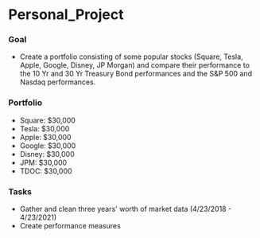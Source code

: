 # Personal_Project

### Goal
* Create a portfolio consisting of some popular stocks (Square, Tesla, Apple, Google, Disney, JP Morgan) and compare their performance to the 10 Yr and 30 Yr Treasury Bond performances and the S&P 500 and Nasdaq performances. 

### Portfolio
* Square: $30,000
* Tesla: $30,000
* Apple: $30,000
* Google: $30,000
* Disney: $30,000
* JPM: $30,000
* TDOC: $30,000

### Tasks
* Gather and clean three years' worth of market data (4/23/2018 - 4/23/2021)
* Create performance measures
